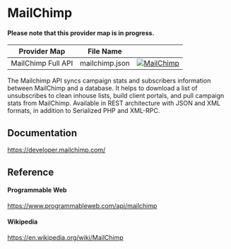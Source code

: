 # MailChimp

#### Please note that this provider map is in progress.

| Provider Map | File Name | |
|------------------------------|------------------------------|--------------------------------------------------------------------------------------------------------------------------------------------------------------------------------------------------------------------------------------------------------------------|
| MailChimp Full API | mailchimp.json | [![MailChimp](https://d233zlhvpze22y.cloudfront.net/github/AddBitScoopXSmall.png)](https://bitscoop.com/maps/create?source=https://raw.githubusercontent.com/bitscooplabs/provider-maps/master/mailchimp/mailchimp.json) |

The Mailchimp API syncs campaign stats and subscribers information between MailChimp and a database. It helps to download a list of unsubscribes to clean inhouse lists, build client portals, and pull campaign stats from MailChimp. Available in REST architecture with JSON and XML formats, in addition to Serialized PHP and XML-RPC.

## Documentation
https://developer.mailchimp.com/

## Reference

#### Programmable Web
https://www.programmableweb.com/api/mailchimp

#### Wikipedia
https://en.wikipedia.org/wiki/MailChimp

